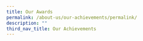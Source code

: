 ```yaml
---
title: Our Awards
permalink: /about-us/our-achievements/permalink/
description: ""
third_nav_title: Our Achievements
---
```

